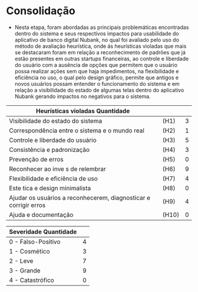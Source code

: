 # Consolidação
- Nesta etapa, foram abordadas as principais problemáticas encontradas dentro do sistema e seus respectivos impactos para usabilidade do aplicativo de banco digital Nubank, no qual foi avaliado pelo uso do método de avaliação heurística, onde ás heurísticas violadas que mais se destacaram foram em relação a reconhecimento de padrões que já estão presentes em outras startups financeiras, ao controle e liberdade do usuário com a ausência de opções que permitem que o usuário possa realizar ações sem que haja impedimentos, na flexibilidade e eficiência no uso, o qual pelo design gráfico, permite que antigos e novos usuários possam entender o funcionamento do sistema e em relação a visibilidade do estado de algumas telas dentro do aplicativo Nubank  gerando impactos no negativos para o sistema.

| Heurísticas violadas	Quantidade | | |
|------------------------------|-|-|
| Visibilidade do estado do sistema|  (H1) | 	3 |
| Correspondência entre o sistema e o mundo real |  (H2) |	1 |
| Controle e liberdade do usuário |  (H3) |	5 |
| Consistência e padronização  | (H4) |	3 |
| Prevenção de erros | (H5) |	0 |
| Reconhecer ao inve s de relembrar | (H6)	| 9 |
| Flexibilidade e eficiência de uso | (H7)	| 4 |
| Este tica e design minimalista | (H8) | 	0 |
| Ajudar os usuários a reconhecerem, diagnosticar e corrigir erros | (H9) |	4 |
| Ajuda e documentação | (H10)  	| 0 |



| Severidade	Quantidade | |
|------------------------|-|
| 0 - Falso-Positivo | 	4 |
| 1 - Cosmético |	3 |
| 2 - Leve |	7 |
| 3 - Grande |	9 | 
| 4 - Catastrófico |	0 | 
